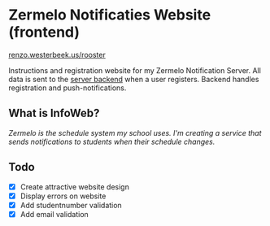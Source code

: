 # Zermelo Notificaties Website (frontend)
[renzo.westerbeek.us/rooster](http://renzo.westerbeek.us/rooster)

Instructions and registration website for my Zermelo Notification Server. All data is sent to the [server backend]("http://git.io/vOzv8") when a user registers. Backend handles registration and push-notifications.

## What is InfoWeb?
_Zermelo is the schedule system my school uses. I'm creating a service that sends notifications to students when their schedule changes._

## Todo
- [x] Create attractive website design
- [x] Display errors on website
- [x] Add studentnumber validation
- [x] Add email validation
